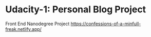 # Udacity-1: Personal Blog Project
Front End Nanodegree Project
https://confessions-of-a-minfull-freak.netlify.app/
